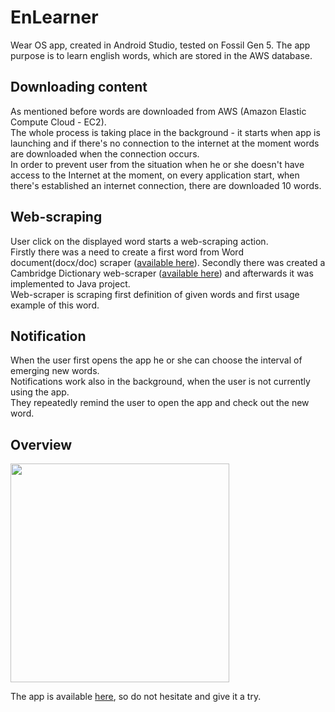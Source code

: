 # EnLearner
Wear OS app, created in Android Studio, tested on Fossil Gen 5.
The app purpose is to learn english words, which are stored in the AWS database.


## Downloading content
As mentioned before words are downloaded from AWS (Amazon Elastic Compute Cloud - EC2). <br>
The whole process is taking place in the background - it starts when app is launching and if there's no connection to the internet at the moment words are downloaded when the connection occurs.<br>
In order to prevent user from the situation when he or she doesn't have access to the Internet at the moment, on every application start, when there's established an internet 
connection, there are downloaded 10 words.

## Web-scraping
User click on the displayed word starts a web-scraping action. <br>
Firstly there was a need to create a first word from Word document(docx/doc) scraper ([available here][1]).
Secondly there was created a Cambridge Dictionary web-scraper ([available here][2]) and afterwards it was implemented to Java project. <br>
Web-scraper is scraping first definition of given words and first usage example of this word.

## Notification
When the user first opens the app he or she can choose the interval of emerging new words. <br>
Notifications work also in the background, when the user is not currently using the app. <br>
They repeatedly remind the user to open the app and check out the new word.


## Overview
<img src="https://github.com/michsak/EnLearner/blob/master/overview/gif-overview.gif" width="350" height="350" />

The app is available [here][3], so do not hesitate and give it a try.

[1]: https://github.com/michsak/EnLearner/tree/master/first_word_scraper
[2]: https://github.com/michsak/EnLearner/tree/master/web_scraper
[3]: https://github.com/michsak/EnLearner/blob/master/apk%20build/EnLearner.apk
